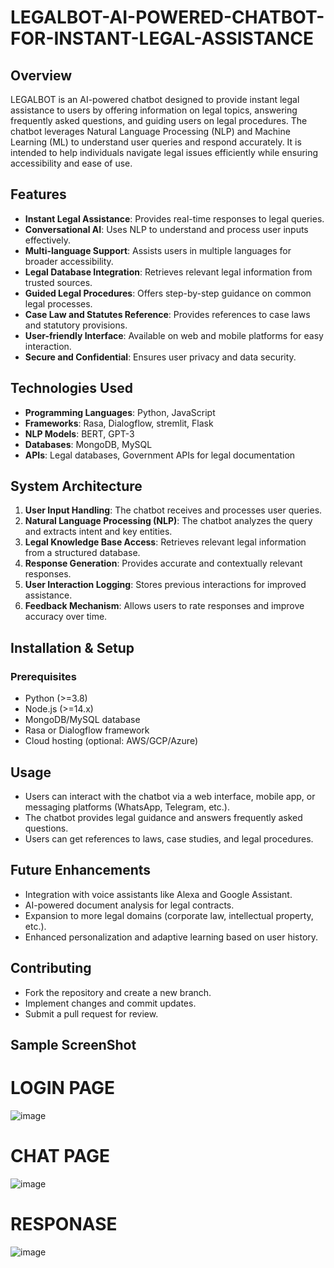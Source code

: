 # LEGALBOT-AI-POWERED-CHATBOT-FOR-INSTANT-LEGAL-ASSISTANCE

## Overview
LEGALBOT is an AI-powered chatbot designed to provide instant legal assistance to users by offering information on legal topics, answering frequently asked questions, and guiding users on legal procedures. The chatbot leverages Natural Language Processing (NLP) and Machine Learning (ML) to understand user queries and respond accurately. It is intended to help individuals navigate legal issues efficiently while ensuring accessibility and ease of use.

## Features
- **Instant Legal Assistance**: Provides real-time responses to legal queries.
- **Conversational AI**: Uses NLP to understand and process user inputs effectively.
- **Multi-language Support**: Assists users in multiple languages for broader accessibility.
- **Legal Database Integration**: Retrieves relevant legal information from trusted sources.
- **Guided Legal Procedures**: Offers step-by-step guidance on common legal processes.
- **Case Law and Statutes Reference**: Provides references to case laws and statutory provisions.
- **User-friendly Interface**: Available on web and mobile platforms for easy interaction.
- **Secure and Confidential**: Ensures user privacy and data security.

## Technologies Used
- **Programming Languages**: Python, JavaScript 
- **Frameworks**: Rasa, Dialogflow, stremlit, Flask 
- **NLP Models**: BERT, GPT-3
- **Databases**: MongoDB, MySQL
- **APIs**: Legal databases, Government APIs for legal documentation

## System Architecture
1. **User Input Handling**: The chatbot receives and processes user queries.
2. **Natural Language Processing (NLP)**: The chatbot analyzes the query and extracts intent and key entities.
3. **Legal Knowledge Base Access**: Retrieves relevant legal information from a structured database.
4. **Response Generation**: Provides accurate and contextually relevant responses.
5. **User Interaction Logging**: Stores previous interactions for improved assistance.
6. **Feedback Mechanism**: Allows users to rate responses and improve accuracy over time.

## Installation & Setup
### Prerequisites
- Python (>=3.8)
- Node.js (>=14.x)
- MongoDB/MySQL database
- Rasa or Dialogflow framework
- Cloud hosting (optional: AWS/GCP/Azure)

## Usage
- Users can interact with the chatbot via a web interface, mobile app, or messaging platforms (WhatsApp, Telegram, etc.).
- The chatbot provides legal guidance and answers frequently asked questions.
- Users can get references to laws, case studies, and legal procedures.

## Future Enhancements
- Integration with voice assistants like Alexa and Google Assistant.
- AI-powered document analysis for legal contracts.
- Expansion to more legal domains (corporate law, intellectual property, etc.).
- Enhanced personalization and adaptive learning based on user history.

## Contributing
- Fork the repository and create a new branch.
- Implement changes and commit updates.
- Submit a pull request for review.

 ## Sample ScreenShot
 # LOGIN PAGE 
 ![image](https://github.com/user-attachments/assets/ac7d207f-34c3-42e7-aa78-f5d95196753b)

# CHAT PAGE 
![image](https://github.com/user-attachments/assets/cc752d2b-ab81-4e22-b0a6-6dceb47c981d)

# RESPONASE 
![image](https://github.com/user-attachments/assets/419d3721-22b1-4bbc-b200-e288b0fefaf4)

